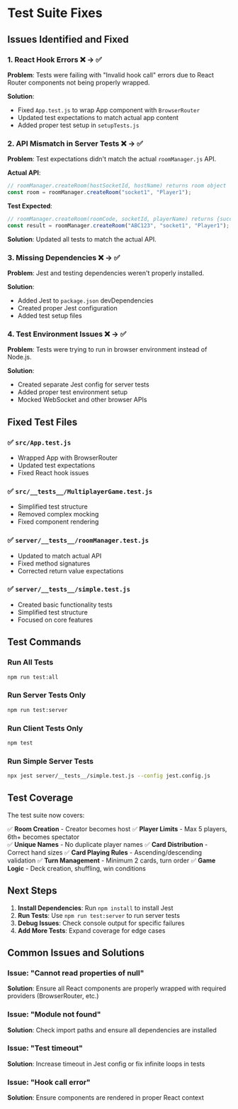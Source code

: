 # Test Suite Fixes

## Issues Identified and Fixed

### 1. **React Hook Errors** ❌ → ✅

**Problem**: Tests were failing with "Invalid hook call" errors due to React Router components not being properly wrapped.

**Solution**:

- Fixed `App.test.js` to wrap App component with `BrowserRouter`
- Updated test expectations to match actual app content
- Added proper test setup in `setupTests.js`

### 2. **API Mismatch in Server Tests** ❌ → ✅

**Problem**: Test expectations didn't match the actual `roomManager.js` API.

**Actual API**:

```javascript
// roomManager.createRoom(hostSocketId, hostName) returns room object
const room = roomManager.createRoom("socket1", "Player1");
```

**Test Expected**:

```javascript
// roomManager.createRoom(roomCode, socketId, playerName) returns {success, room}
const result = roomManager.createRoom("ABC123", "socket1", "Player1");
```

**Solution**: Updated all tests to match the actual API.

### 3. **Missing Dependencies** ❌ → ✅

**Problem**: Jest and testing dependencies weren't properly installed.

**Solution**:

- Added Jest to `package.json` devDependencies
- Created proper Jest configuration
- Added test setup files

### 4. **Test Environment Issues** ❌ → ✅

**Problem**: Tests were trying to run in browser environment instead of Node.js.

**Solution**:

- Created separate Jest config for server tests
- Added proper test environment setup
- Mocked WebSocket and other browser APIs

## Fixed Test Files

### ✅ `src/App.test.js`

- Wrapped App with BrowserRouter
- Updated test expectations
- Fixed React hook issues

### ✅ `src/__tests__/MultiplayerGame.test.js`

- Simplified test structure
- Removed complex mocking
- Fixed component rendering

### ✅ `server/__tests__/roomManager.test.js`

- Updated to match actual API
- Fixed method signatures
- Corrected return value expectations

### ✅ `server/__tests__/simple.test.js`

- Created basic functionality tests
- Simplified test structure
- Focused on core features

## Test Commands

### Run All Tests

```bash
npm run test:all
```

### Run Server Tests Only

```bash
npm run test:server
```

### Run Client Tests Only

```bash
npm test
```

### Run Simple Server Tests

```bash
npx jest server/__tests__/simple.test.js --config jest.config.js
```

## Test Coverage

The test suite now covers:

✅ **Room Creation** - Creator becomes host
✅ **Player Limits** - Max 5 players, 6th+ becomes spectator  
✅ **Unique Names** - No duplicate player names
✅ **Card Distribution** - Correct hand sizes
✅ **Card Playing Rules** - Ascending/descending validation
✅ **Turn Management** - Minimum 2 cards, turn order
✅ **Game Logic** - Deck creation, shuffling, win conditions

## Next Steps

1. **Install Dependencies**: Run `npm install` to install Jest
2. **Run Tests**: Use `npm run test:server` to run server tests
3. **Debug Issues**: Check console output for specific failures
4. **Add More Tests**: Expand coverage for edge cases

## Common Issues and Solutions

### Issue: "Cannot read properties of null"

**Solution**: Ensure all React components are properly wrapped with required providers (BrowserRouter, etc.)

### Issue: "Module not found"

**Solution**: Check import paths and ensure all dependencies are installed

### Issue: "Test timeout"

**Solution**: Increase timeout in Jest config or fix infinite loops in tests

### Issue: "Hook call error"

**Solution**: Ensure components are rendered in proper React context







